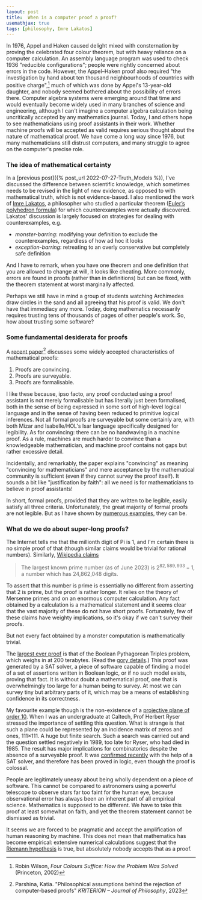 ```yaml
---
layout: post
title:  When is a computer proof a proof?
usemathjax: true
tags: [philosophy, Imre Lakatos]
---
```


In 1976, Appel and Haken caused delight mixed with consternation by proving
the celebrated four colour theorem, but with heavy reliance on a computer calculation.
An assembly language program was used to check 1936 "reducible configurations"; 
people were rightly concerned about errors in the code.
However, the Appel–Haken proof also required "the investigation by hand
about ten thousand neighbourhoods of countries with positive charge",[^1]
much of which was done by Appel's 13-year-old daughter,
and nobody seemed bothered about the possibility of errors there.
Computer algebra systems were emerging around that time and would eventually
become widely used in many branches of science and engineering,
although I can't imagine a computer algebra calculation being uncritically accepted
by any mathematics journal.
Today, I and others hope to see mathematicians using proof assistants in their work.
Whether machine proofs will be accepted as valid requires serious thought
about the nature of mathematical proof.
We have come a long way since 1976, but many mathematicians still distrust computers,
and many struggle to agree on the computer's precise role.

[^1]: Robin Wilson, *Four Colours Suffice: How the Problem Was Solved* (Princeton, 2002)

### The idea of mathematical certainty

In a [previous post]({% post_url 2022-07-27-Truth_Models %}), I've discussed the difference
between scientific knowledge, which sometimes needs to be revised 
in the light of new evidence, as opposed to with mathematical truth,
which is not evidence-based. I also mentioned 
the work of [Imre Lakatos](https://plato.stanford.edu/entries/lakatos/), a philosopher
who studied a particular theorem 
([Euler’s polyhedron formula](https://www.ams.org/publicoutreach/feature-column/fcarc-eulers-formula)) for which counterexamples
were actually discovered. Lakatos' discussion is largely focused on
strategies for dealing with counterexamples, e.g.

* *monster-barring*: modifying your definition to exclude the counterexamples, regardless of how ad hoc it looks
* *exception-barring*: retreating to an overly conservative but completely safe definition

And I have to remark, when you have one theorem and one definition that you are allowed to change at will, it looks like cheating. More commonly, errors are found in proofs (rather than in definitions) but can be fixed, with the theorem statement at worst marginally affected.

Perhaps we still have in mind a group of students watching Archimedes draw circles
in the sand and all agreeing that his proof is valid. 
We don't have that immediacy any more.
Today, doing mathematics necessarily requires trusting 
tens of thousands of pages of other people's work.
So, how about trusting some software?

### Some fundamental desiderata for proofs

A [recent paper](https://www.degruyter.com/document/doi/10.1515/krt-2022-0015/html)[^2]
discusses some widely accepted characteristics of mathematical proofs:


[^2]: Parshina, Katia. "Philosophical assumptions behind the rejection of computer-based proofs" *KRITERION – Journal of Philosophy*, 2023

1. Proofs are convincing.
2. Proofs are surveyable.
3. Proofs are formalisable. 

I like these because, ipso facto, any proof conducted using a proof assistant
is not merely formalisable but has literally just been formalised,
both in the sense of being expressed in some sort of high-level logical language
and in the sense of having been reduced to primitive logical inferences.
Not all formal proofs are surveyable but some certainly are, 
with both Mizar and Isabelle/HOL's Isar language specifically designed for legibility.
As for convincing: there can be no handwaving in a machine proof.
As a rule, machines are much harder to convince than a knowledgeable mathematician,
and machine proof contains not gaps but rather excessive detail.

Incidentally, and remarkably, the paper explains "convincing" as meaning
"convincing for mathematicians" and mere acceptance by the mathematical community
is sufficient (even if they cannot survey the proof itself).
It sounds a bit like "justification by faith": all we need is for mathematicians to believe
in proof assistants!

In short, formal proofs, provided that they are written to be legible, easily satisfy
all three criteria. Unfortunately, the great majority of formal proofs are not legible.
But as I have shown by [numerous examples](https://lawrencecpaulson.github.io/tag/examples), 
they can be.

### What do we do about super-long proofs?

The Internet tells me that the millionth digit of Pi is 1, and I'm certain
there is no simple proof of that 
(though similar claims would be trivial for rational numbers).
Similarly, [Wikipedia claims](https://en.wikipedia.org/wiki/Largest_known_prime_number) 

> The largest known prime number (as of June 2023) is $2^{82,589,933} − 1$, a number which has 24,862,048 digits.

To assert that this number is prime is essentially no different from asserting that
2 is prime, but the proof is rather longer.
It relies on the theory of Mersenne primes
and on an enormous computer calculation.
Any fact obtained by a calculation is a mathematical statement and it seems clear
that the vast majority of these do not have short proofs.
Fortunately, few of these claims have weighty implications, so it's okay
if we can't survey their proofs.

But not every fact obtained by a monster computation is mathematically trivial.

The [largest ever proof](https://www.cs.utexas.edu/~marijn/ptn/) 
is that of the Boolean Pythagorean Triples problem, which weighs in at 200 terabytes.
(Read the [gory details](https://arxiv.org/abs/1605.00723).)
This proof was generated by a SAT solver, a piece of software capable of
finding a model of a set of assertions written in Boolean logic,
or if no such model exists, proving that fact.
It is without doubt a mathematical proof, one that is overwhelmingly too large
for a human being to survey.
At most we can survey tiny but arbitrary parts of it,
which may be a means of establishing confidence in its correctness.

My favourite example though is the non-existence of a 
[projective plane of order 10](/papers/Lam_finite_Proj_plane_order_10.pdf).
When I was an undergraduate at Caltech, Prof Herbert Ryser stressed the importance of
settling this question. What is strange is that such a plane could be represented
by an incidence matrix of zeros and ones, 111×111. A huge but finite search.
Such a search was carried out and the question settled negatively in 1989,
too late for Ryser, who had died in 1985.
The result has major implications for combinatorics despite the absence
of a surveyable proof. 
It was [confirmed recently](https://arxiv.org/abs/2012.04715) with the help of a SAT solver,
and therefore has been proved in logic, even though the proof is colossal.

People are legitimately uneasy about being wholly dependent on 
a piece of software. This cannot be compared to astronomers using a powerful telescope
to observe stars far too faint for the human eye, because observational error
has always been an inherent part of all empirical science.
Mathematics is supposed to be different.
We have to take this proof at least somewhat on faith, and yet the theorem statement
cannot be dismissed as trivial.

It seems we are forced to be pragmatic and accept the amplification
of human reasoning by machine. This does not mean that mathematics has become empirical:
extensive numerical calculations suggest that the [Riemann hypothesis](https://en.wikipedia.org/wiki/Riemann_hypothesis) is true,
but absolutely nobody accepts that as a proof.


